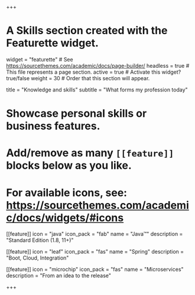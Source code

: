+++
# A Skills section created with the Featurette widget.
widget = "featurette"  # See https://sourcethemes.com/academic/docs/page-builder/
headless = true  # This file represents a page section.
active = true  # Activate this widget? true/false
weight = 30  # Order that this section will appear.

title = "Knowledge and skills"
subtitle = "What forms my profession today"

# Showcase personal skills or business features.
# Add/remove as many `[[feature]]` blocks below as you like.
# For available icons, see: https://sourcethemes.com/academic/docs/widgets/#icons

[[feature]]
  icon = "java"
  icon_pack = "fab"
  name = "Java&trade;"
  description = "Standard Edition (1.8, 11+)"

[[feature]]
  icon = "leaf"
  icon_pack = "fas"
  name = "Spring"
  description = "Boot, Cloud, Integration"  

[[feature]]
  icon = "microchip"
  icon_pack = "fas"
  name = "Microservices"
  description = "From an idea to the release"

+++
